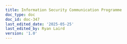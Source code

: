 ```yaml
---
title: Information Security Communication Programme
doc_type: doc
doc_id: doc-347
last_edited_date: '2025-05-25'
last_edited_by: Ryan Laird
version: '1.0'
---
```



